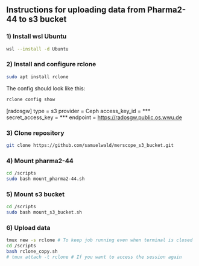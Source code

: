 ## Instructions for uploading data from Pharma2-44 to s3 bucket

### 1) Install wsl Ubuntu
```bash
wsl --install -d Ubuntu
```

### 2) Install and configure rclone
```bash
sudo apt install rclone
```
The config should look like this:
```bash
rclone config show
```
[radosgw]
type = s3
provider = Ceph
access_key_id = ***
secret_access_key = ***
endpoint = https://radosgw.public.os.wwu.de

### 3) Clone repository
```bash
git clone https://github.com/samuelwald/merscope_s3_bucket.git
```

### 4) Mount pharma2-44
```bash
cd /scripts
sudo bash mount_pharma2-44.sh 
```

### 5) Mount s3 bucket

```bash
cd /scripts
sudo bash mount_s3_bucket.sh
```

### 6) Upload data
```bash
tmux new -s rclone # To keep job running even when terminal is closed
cd /scripts
bash rclone_copy.sh
# tmux attach -t rclone # If you want to access the session again
```
